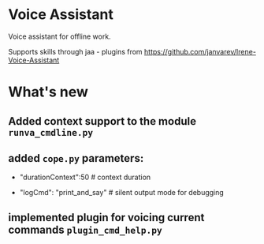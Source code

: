 # Voice Assistant

Voice assistant for offline work. 

Supports skills through jaa - plugins from https://github.com/janvarev/Irene-Voice-Assistant

# What's new
## Added context support to the module `runva_cmdline.py`

## added `cope.py` parameters:

- "durationContext":50 # context duration  

- "logCmd": "print_and_say"  # silent output mode for debugging

## implemented plugin for voicing current commands `plugin_cmd_help.py`